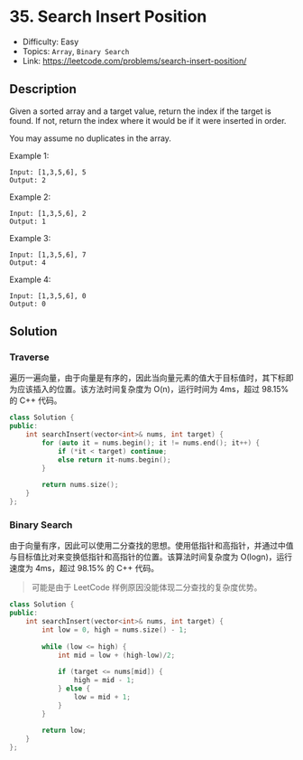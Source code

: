 # 35. Search Insert Position

- Difficulty: Easy
- Topics: `Array`, `Binary Search`
- Link: https://leetcode.com/problems/search-insert-position/

## Description

Given a sorted array and a target value, return the index if the target is found. If not, return the index where it would be if it were inserted in order.

You may assume no duplicates in the array.

Example 1:

```
Input: [1,3,5,6], 5
Output: 2
```

Example 2:

```
Input: [1,3,5,6], 2
Output: 1
```

Example 3:

```
Input: [1,3,5,6], 7
Output: 4
```

Example 4:

```
Input: [1,3,5,6], 0
Output: 0
```

## Solution

### Traverse

遍历一遍向量，由于向量是有序的，因此当向量元素的值大于目标值时，其下标即为应该插入的位置。该方法时间复杂度为 O(n)，运行时间为 4ms，超过 98.15% 的 C++ 代码。

```cpp
class Solution {
public:
    int searchInsert(vector<int>& nums, int target) {
        for (auto it = nums.begin(); it != nums.end(); it++) {
            if (*it < target) continue;
            else return it-nums.begin();
        }
        
        return nums.size();
    }
};
```

### Binary Search

由于向量有序，因此可以使用二分查找的思想。使用低指针和高指针，并通过中值与目标值比对来变换低指针和高指针的位置。该算法时间复杂度为 O(logn)，运行速度为 4ms，超过 98.15% 的 C++ 代码。

> 可能是由于 LeetCode 样例原因没能体现二分查找的复杂度优势。

```cpp
class Solution {
public:
    int searchInsert(vector<int>& nums, int target) {
        int low = 0, high = nums.size() - 1;
        
        while (low <= high) {
            int mid = low + (high-low)/2;
            
            if (target <= nums[mid]) {
                high = mid - 1;
            } else {
                low = mid + 1;
            }
        }
        
        return low;
    }
};
```
